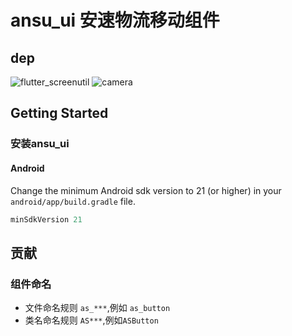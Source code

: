 # ansu_ui 安速物流移动组件

## dep

![flutter_screenutil](https://img.shields.io/badge/flutter__screenutil-3.2.0-brightgreen)
![camera](https://img.shields.io/badge/camera-0.5.8+11-brightgreen)

## Getting Started

### 安装ansu_ui

#### Android

Change the minimum Android sdk version to 21 (or higher) in your `android/app/build.gradle` file.

```gradle
minSdkVersion 21
```

## 贡献

### 组件命名

* 文件命名规则 `as_***`,例如 `as_button`
* 类名命名规则 `AS***`,例如`ASButton`
